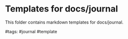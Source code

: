 # Templates for docs/journal

This folder contains markdown templates for docs/journal.

#tags: #journal #template
